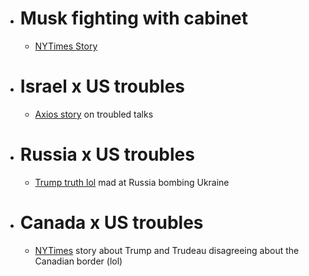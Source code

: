 - # Musk fighting with cabinet
  - [NYTimes Story](https://www.nytimes.com/2025/03/07/us/politics/trump-musk-doge-power.html?unlocked_article_code=1.2E4.d-n-.y4NO8k2lRWGQ&smid=url-share)
- # Israel x US troubles
  - [Axios story](https://www.axios.com/2025/03/07/hamas-talks-trump-netanyahu-hostage-deal) on troubled talks
- # Russia x US troubles
  - [Trump truth lol](https://truthsocial.com/@realDonaldTrump/posts/114121576367163341) mad at Russia bombing Ukraine
- # Canada x US troubles
  - [NYTimes](https://www.nytimes.com/2025/03/07/world/canada/trump-trudeau-canada-51st-state.html?smid=nytcore-android-share) story about Trump and Trudeau disagreeing about the Canadian border (lol)
#